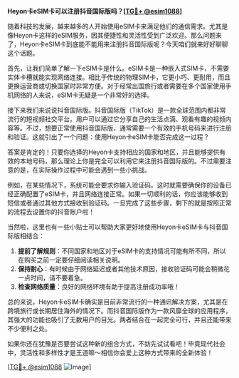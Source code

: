 **Heyon卡eSIM卡可以注册抖音国际版吗？[[TG💪+ @esim1088](https://t.me/s/esim1088)]**

随着科技的发展，越来越多的人开始使用eSIM卡来满足他们的通信需求。尤其是像Heyon卡这样的eSIM服务，因其便捷性和灵活性受到广泛欢迎。那么问题来了，Heyon卡eSIM卡到底能不能用来注册抖音国际版呢？今天咱们就来好好聊聊这个话题。

首先，让我们简单了解一下eSIM卡是什么。eSIM卡是一种嵌入式SIM卡，不需要实体卡槽就能实现网络连接。相比于传统的物理SIM卡，它更小巧、更耐用，而且更换运营商或切换国家时非常方便。对于经常出国旅行或者需要在多个国家使用手机网络的人来说，eSIM卡无疑是一个非常好的选择。

接下来我们来说说抖音国际版。抖音国际版（TikTok）是一款全球范围内都非常流行的短视频社交平台。用户可以通过它分享自己的生活点滴、观看有趣的视频内容等。不过，想要正常使用抖音国际版，通常需要一个有效的手机号码来进行注册和验证。这就引出了一个问题：使用Heyon卡eSIM卡能否完成这一过程？

答案是肯定的！只要你选择的Heyon卡支持相应的国家和地区，并且能够提供有效的本地号码，那么理论上你是完全可以利用它来注册抖音国际版的。不过需要注意的是，在实际操作过程中可能会遇到一些小挑战。

例如，在某些情况下，系统可能会要求你输入验证码。这时就需要确保你的设备已经正确配置了eSIM卡，并且网络连接正常。如果一切顺利的话，你应该能够收到短信或者通过其他方式接收到验证码。一旦完成了这些步骤，剩下的就是按照正常的流程去设置你的抖音账户啦！

当然啦，这里也有一些小贴士可以帮助大家更好地使用Heyon卡eSIM卡与抖音国际版相结合：

1. **提前了解规则**：不同国家和地区对于eSIM卡的支持情况可能有所不同，所以在购买之前一定要仔细阅读相关说明。
2. **保持耐心**：有时候由于网络延迟或者其他技术原因，接收验证码可能会稍微花一点时间，请不要着急。
3. **检查网络质量**：良好的网络环境有助于提高注册成功率哦！

总的来说，Heyon卡eSIM卡确实是目前非常流行的一种通讯解决方案，尤其是在跨境旅行或长期居住海外的情况下。而抖音国际版作为一款风靡全球的应用程序，其强大的功能也吸引了无数用户的目光。两者结合在一起完全可行，并且还能带来不少便利之处。

如果你还在犹豫是否要尝试这种新的组合方式，不妨先试试看吧！毕竟现代社会中，灵活性和多样性才是王道嘛～相信你会爱上这种方式带来的全新体验！

[[TG💪+ @esim1088](https://t.me/s/esim1088) ![Image](https://i.postimg.cc/4NQfJmqS/Snipaste-2025-05-13-00-14-12.png)]